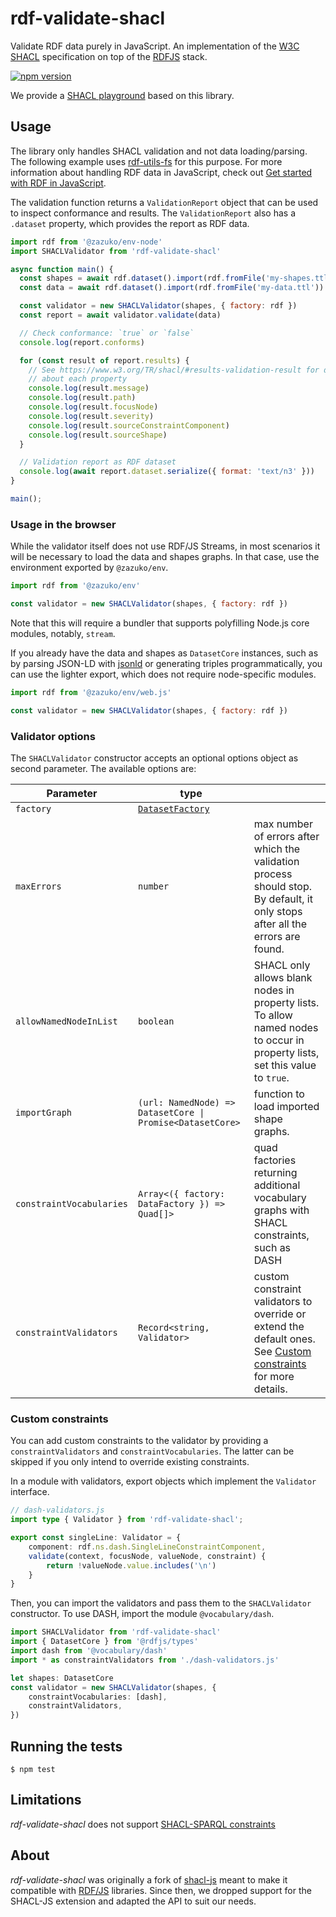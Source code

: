 
# rdf-validate-shacl

Validate RDF data purely in JavaScript. An implementation of the [W3C SHACL](https://www.w3.org/TR/shacl/)
specification on top of the [RDFJS](https://rdf.js.org/) stack.

[![npm version](https://badge.fury.io/js/rdf-validate-shacl.svg)](https://badge.fury.io/js/rdf-validate-shacl)

We provide a [SHACL playground](https://zazuko.github.io/shacl-playground/) based on this library.

## Usage

The library only handles SHACL validation and not data loading/parsing.
The following example uses [rdf-utils-fs](https://github.com/rdf-ext/rdf-utils-fs)
for this purpose. For more information about handling RDF data in JavaScript,
check out [Get started with RDF in JavaScript](https://zazuko.com/get-started/developers/).

The validation function returns a `ValidationReport` object that can be used
to inspect conformance and results. The `ValidationReport` also has a
`.dataset` property, which provides the report as RDF data.

```javascript
import rdf from '@zazuko/env-node'
import SHACLValidator from 'rdf-validate-shacl'

async function main() {
  const shapes = await rdf.dataset().import(rdf.fromFile('my-shapes.ttl'))
  const data = await rdf.dataset().import(rdf.fromFile('my-data.ttl'))

  const validator = new SHACLValidator(shapes, { factory: rdf })
  const report = await validator.validate(data)

  // Check conformance: `true` or `false`
  console.log(report.conforms)

  for (const result of report.results) {
    // See https://www.w3.org/TR/shacl/#results-validation-result for details
    // about each property
    console.log(result.message)
    console.log(result.path)
    console.log(result.focusNode)
    console.log(result.severity)
    console.log(result.sourceConstraintComponent)
    console.log(result.sourceShape)
  }

  // Validation report as RDF dataset
  console.log(await report.dataset.serialize({ format: 'text/n3' }))
}

main();
```

### Usage in the browser

While the validator itself does not use RDF/JS Streams, in most scenarios it will be necessary
to load the data and shapes graphs. In that case, use the environment exported by `@zazuko/env`.

```js
import rdf from '@zazuko/env'

const validator = new SHACLValidator(shapes, { factory: rdf })
```

Note that this will require a bundler that supports polyfilling Node.js core modules, notably, `stream`.

If you already have the data and shapes as `DatasetCore` instances,
such as by parsing JSON-LD with [jsonld](https://www.npmjs.com/package/jsonld) or generating triples programmatically, you can use the lighter export, which does not require node-specific modules.

```js
import rdf from '@zazuko/env/web.js'

const validator = new SHACLValidator(shapes, { factory: rdf })
```

### Validator options

The `SHACLValidator` constructor accepts an optional options object as second
parameter. The available options are:

| Parameter                | type                                                                              |                                                                                                                                      |
|--------------------------|-----------------------------------------------------------------------------------|--------------------------------------------------------------------------------------------------------------------------------------|
| `factory`                | [`DatasetFactory`](https://rdf.js.org/dataset-spec/#datasetcorefactory-interface) |                                                                                                                                      |
| `maxErrors`              | `number`                                                                          | max number of errors after which the validation process should stop. By default, it only stops after all the errors are found.       |
| `allowNamedNodeInList`   | `boolean`                                                                         | SHACL only allows blank nodes in property lists. To allow named nodes to occur in property lists, set this value to `true`.          |
| `importGraph`            | `(url: NamedNode) => DatasetCore \| Promise<DatasetCore>`                         | function to load imported shape graphs.                                                                                              |
| `constraintVocabularies` | `Array<({ factory: DataFactory }) => Quad[]>`                                     | quad factories returning additional vocabulary graphs with SHACL constraints, such as DASH                                           |
| `constraintValidators`   | `Record<string, Validator>`                                                       | custom constraint validators to override or extend the default ones. See [Custom constraints](#custom-constraints) for more details. |

### Custom constraints

You can add custom constraints to the validator by providing a `constraintValidators` and `constraintVocabularies`. 
The latter can be skipped if you only intend to override existing constraints.

In a module with validators, export objects which implement the `Validator` interface.

```ts
// dash-validators.js
import type { Validator } from 'rdf-validate-shacl';

export const singleLine: Validator = {
    component: rdf.ns.dash.SingleLineConstraintComponent,
    validate(context, focusNode, valueNode, constraint) {
        return !valueNode.value.includes('\n')
    }
}
```

Then, you can import the validators and pass them to the `SHACLValidator` constructor. 
To use DASH, import the module `@vocabulary/dash`.

```ts
import SHACLValidator from 'rdf-validate-shacl'
import { DatasetCore } from '@rdfjs/types'
import dash from '@vocabulary/dash'
import * as constraintValidators from './dash-validators.js'

let shapes: DatasetCore
const validator = new SHACLValidator(shapes, {
    constraintVocabularies: [dash],
    constraintValidators,
})
```

## Running the tests

```
$ npm test
```

## Limitations

*rdf-validate-shacl* does not support [SHACL-SPARQL constraints](https://www.w3.org/TR/shacl/#sparql-constraints)


## About

*rdf-validate-shacl* was originally a fork of
[shacl-js](https://github.com/TopQuadrant/shacl-js) meant to make it compatible
with [RDF/JS](https://rdf.js.org/) libraries.
Since then, we dropped support for the SHACL-JS extension and adapted the API
to suit our needs.
